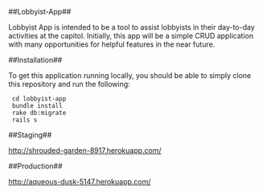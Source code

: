 
##Lobbyist-App##

Lobbyist App is intended to be a tool to assist lobbyists in their day-to-day activities at the capitol.  Initially, this app will
be a simple CRUD application with many opportunities for helpful features in the near future.


##Installation##

To get this application running locally, you should be able to simply clone this repository and run the following:

     cd lobbyist-app
     bundle install
     rake db:migrate
     rails s

##Staging##

http://shrouded-garden-8917.herokuapp.com/

##Production##

http://aqueous-dusk-5147.herokuapp.com/



